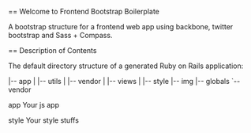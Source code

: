 == Welcome to Frontend Bootstrap Boilerplate

A bootstrap structure for a frontend web app using backbone, twitter bootstrap and Sass + Compass.


== Description of Contents

The default directory structure of a generated Ruby on Rails application:

  |-- app
  |   |-- utils
  |   |-- vendor
  |   |-- views
  |
  |-- style
     |-- img
     |-- globals
     `-- vendor


app
 Your js app

style
 Your style stuffs 
 

